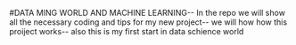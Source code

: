#DATA MING WORLD AND MACHINE LEARNING--
In the repo we will show all the necessary coding and tips for my new project--
we will how how this proiject works--
also this is my first start in data schience world